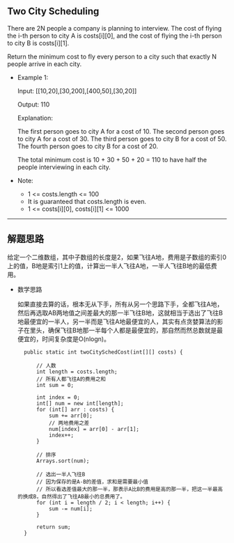 ## Two City Scheduling

There are 2N people a company is planning to interview. The cost of flying the i-th person to city A is costs[i][0], and the cost of flying the i-th person to city B is costs[i][1].

Return the minimum cost to fly every person to a city such that exactly N people arrive in each city.

- Example 1:

  Input: [[10,20],[30,200],[400,50],[30,20]]

  Output: 110

  Explanation: 

  The first person goes to city A for a cost of 10.
  The second person goes to city A for a cost of 30.
  The third person goes to city B for a cost of 50.
  The fourth person goes to city B for a cost of 20.

  The total minimum cost is 10 + 30 + 50 + 20 = 110 to have half the people interviewing in each city.
 

- Note:

  - 1 <= costs.length <= 100
  - It is guaranteed that costs.length is even.
  - 1 <= costs[i][0], costs[i][1] <= 1000

---

## 解题思路

给定一个二维数组，其中子数组的长度是2，如果飞往A地，费用是子数组的索引0上的值，B地是索引1上的值，计算出一半人飞往A地，一半人飞往B地的最低费用。

- 数学思路

  如果直接去算的话，根本无从下手，所有从另一个思路下手，全都飞往A地，然后再选取AB两地值之间差最大的那一半飞往B地，这就相当于选出了飞往B地最便宜的一半人，另一半而是飞往A地最便宜的人，其实有点贪婪算法的影子在里头，确保飞往B地那一半每个人都是最便宜的，那自然而然总数就是最便宜的，时间复杂度是O(nlogn)。
  
  ```
	public static int twoCitySchedCost(int[][] costs) {

		// 人数
		int length = costs.length;
		// 所有人都飞往A的费用之和
		int sum = 0;

		int index = 0;
		int[] num = new int[length];
		for (int[] arr : costs) {
			sum += arr[0];
			// 两地费用之差
			num[index] = arr[0] - arr[1];
			index++;
		}

		// 排序
		Arrays.sort(num);

		// 选出一半人飞往B
		// 因为保存的是A-B的差值，求和是需要最小值
		// 所以看选差值最大的那一半，那表示A比B的费用是高的那一半，把这一半最高的换成B，自然得出了飞往AB最小的总费用了。
		for (int i = length / 2; i < length; i++) {
			sum -= num[i];
		}

		return sum;
	}
  ```